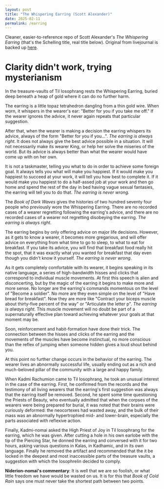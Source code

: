 ```yaml
---
layout: post
title: "The Whispering Earring (Scott Alexander)" 
date: 2025-02-11
permalink: /earring 
---
```


Cleaner, easier-to-reference repo of Scott Alexander's *The Whispering Earring* (that's the Schelling title, real title below). Original from livejournal is backed up [here](https://gwern.net/doc/fiction/science-fiction/2012-10-03-yvain-thewhisperingearring.html). 


# Clarity didn't work, trying mysterianism	

In the treasure-vaults of Til Iosophrang rests the Whispering Earring, buried deep beneath a heap of gold where it can do no further harm.

The earring is a little topaz tetrahedron dangling from a thin gold wire. When worn, it whispers in the wearer's ear: "Better for you if you take me off." If the wearer ignores the advice, it never again repeats that particular suggestion.

After that, when the wearer is making a decision the earring whispers its advice, always of the form "Better for you if you...". *The earring is always right*. It does not always give the best advice possible in a situation. It will not necessarily make its wearer King, or help her solve the miseries of the world. But its advice is always better than what the wearer would have come up with on her own.

It is not a taskmaster, telling you what to do in order to achieve some foreign goal. It always tells you what will make you happiest. If it would make you happiest to succeed at your work, it will tell you how best to complete it. If it would make you happiest to do a half-assed job at your work and then go home and spend the rest of the day in bed having vague sexual fantasies, the earring will tell you to do that. *The earring is never wrong.*

The *Book of Dark Waves* gives the histories of two hundred seventy four people who previously wore the Whispering Earring. There are no recorded cases of a wearer regretting following the earring's advice, and there are no recorded cases of a wearer not regretting disobeying the earring. *The earring is always right*.

The earring begins by only offering advice on major life decisions. However, as it gets to know a wearer, it becomes more gregarious, and will offer advice on everything from what time to go to sleep, to what to eat for breakfast. If you take its advice, you will find that breakfast food really hit the spot, that it was exactly what you wanted for breakfast that day even though you didn't know it yourself. *The earring is never wrong*.

As it gets completely comfortable with its wearer, it begins speaking in its native language, a series of high-bandwidth hisses and clicks that correspond to individual muscle movements. At first this speech is alien and disconcerting, but by the magic of the earring it begins to make more and more sense. No longer are the earring's commands momentous on the level of "Become a soldier". No more are they even simple on the level of "Have bread for breakfast". Now they are more like "Contract your biceps muscle about thirty-five percent of the way" or "Articulate the letter p". *The earring is always right*. This muscle movement will no doubt be part of a supernaturally effective plan toward achieving whatever your goals at that moment may be.

Soon, reinforcement and habit-formation have done their trick. The connection between the hisses and clicks of the earring and the movements of the muscles have become instinctual, no more conscious than the reflex of jumping when someone hidden gives a loud shout behind you.

At this point no further change occurs in the behavior of the earring. The wearer lives an abnormally successful life, usually ending out as a rich and much-beloved pillar of the community with a large and happy family.

When Kadmi Rachumion came to Til Iosophrang, he took an unusual interest in the case of the earring. First, he confirmed from the records and the testimony of all living wearers that the earring's first suggestion was always that the earring itself be removed. Second, he spent some time questioning the Priests of Beauty, who eventually admitted that when the corpses of the wearers were being prepared for burial, it was noted that their brains were curiously deformed: the neocortexes had wasted away, and the bulk of their mass was an abnormally hypertrophied mid- and lower-brain, especially the parts associated with reflexive action.

Finally, Kadmi-nomai asked the High Priest of Joy in Til Iosophrang for the earring, which he was given. After cutting a hole in his own earlobe with the tip of the Piercing Star, he donned the earring and conversed with it for two hours, asking various questions in Kalas, in Kadhamic, and in its own language. Finally he removed the artifact and recommended that the it be locked in the deepest and most inaccessible parts of the treasure vaults, a suggestion with which the Iosophrelin decided to comply.

**Niderion-nomai's commentary**: It is well that we are so foolish, or what little freedom we have would be wasted on us. It is for this that *Book of Cold Rain* says one must never take the shortest path between two points.
